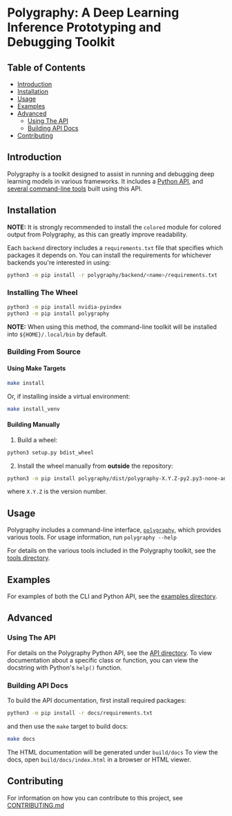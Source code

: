 # Polygraphy: A Deep Learning Inference Prototyping and Debugging Toolkit


## Table of Contents

- [Introduction](#introduction)
- [Installation](#installation)
- [Usage](#usage)
- [Examples](#examples)
- [Advanced](#advanced)
    - [Using The API](#using-the-api)
    - [Building API Docs](#building-api-docs)
- [Contributing](#contributing)


## Introduction

Polygraphy is a toolkit designed to assist in running and debugging deep learning models
in various frameworks. It includes a [Python API](./polygraphy), and
[several command-line tools](./polygraphy/tools) built using this API.


## Installation

**NOTE:** It is strongly recommended to install the `colored` module for colored output
from Polygraphy, as this can greatly improve readability.

Each `backend` directory includes a `requirements.txt` file that specifies which packages
it depends on. You can install the requirements for whichever backends you're interested in
using:

```bash
python3 -m pip install -r polygraphy/backend/<name>/requirements.txt
```

### Installing The Wheel

```bash
python3 -m pip install nvidia-pyindex
python3 -m pip install polygraphy
```

**NOTE:** When using this method, the command-line toolkit will be installed into `${HOME}/.local/bin` by default.


### Building From Source

#### Using Make Targets

```bash
make install
```
Or, if installing inside a virtual environment:
```bash
make install_venv
```

#### Building Manually

1. Build a wheel:

```bash
python3 setup.py bdist_wheel
```

2. Install the wheel manually from **outside** the repository:

```bash
python3 -m pip install polygraphy/dist/polygraphy-X.Y.Z-py2.py3-none-any.whl --user
```
where `X.Y.Z` is the version number.


## Usage

Polygraphy includes a command-line interface, [`polygraphy`](./bin/polygraphy), which provides various tools.
For usage information, run `polygraphy --help`

For details on the various tools included in the Polygraphy toolkit, see the
[tools directory](./polygraphy/tools).


## Examples

For examples of both the CLI and Python API, see the [examples directory](./examples).


## Advanced

### Using The API

For details on the Polygraphy Python API, see the [API directory](./polygraphy).
To view documentation about a specific class or function, you can view the
docstring with Python's `help()` function.


### Building API Docs

To build the API documentation, first install required packages:

```bash
python3 -m pip install -r docs/requirements.txt
```

and then use the `make` target to build docs:

```bash
make docs
```

The HTML documentation will be generated under `build/docs`
To view the docs, open `build/docs/index.html` in a browser or HTML viewer.


## Contributing

For information on how you can contribute to this project, see [CONTRIBUTING.md](./CONTRIBUTING.md)
